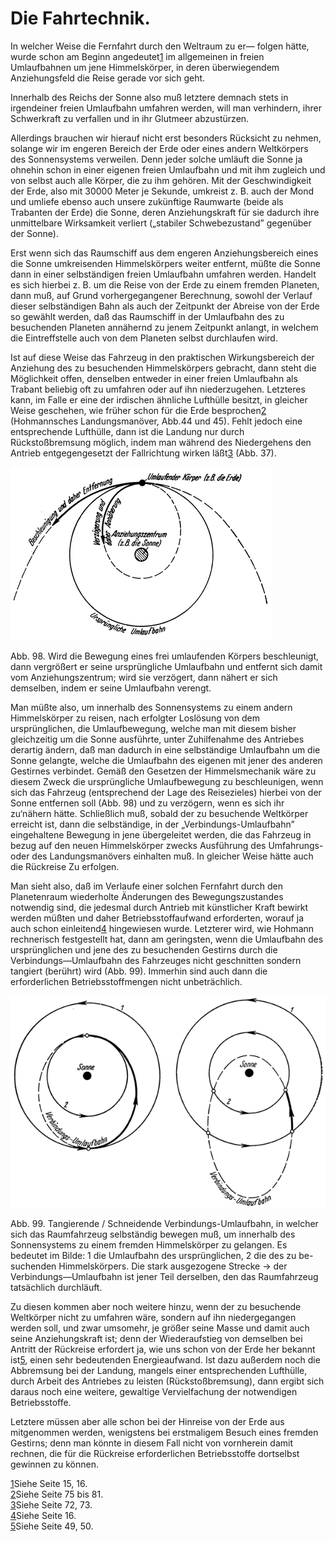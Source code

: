 Die Fahrtechnik.
================

In welcher Weise die Fernfahrt durch den Weltraum zu er—
folgen hätte, wurde schon am Beginn angedeutet<a class="refnote" id="rn1" href="#fn1">1</a>
im allgemeinen in freien Umlaufbahnen um jene Himmelskörper, in deren
überwiegendem Anziehungsfeld die Reise gerade vor sich geht.

Innerhalb des Reichs der Sonne also muß letztere demnach stets in
irgendeiner freien Umlaufbahn umfahren werden, will man verhindern,
ihrer Schwerkraft zu verfallen und in ihr Glutmeer abzustürzen.

Allerdings brauchen wir hierauf nicht erst besonders Rücksicht zu
nehmen, solange wir im engeren Bereich der Erde oder eines
andern Weltkörpers des Sonnensystems verweilen. Denn jeder
solche umläuft die Sonne ja ohnehin schon in einer eigenen
freien Umlaufbahn und mit ihm zugleich und von selbst auch
alle Körper, die zu ihm gehören. Mit der Geschwindigkeit der
Erde, also mit 30000 Meter je Sekunde, umkreist z. B. auch der
Mond und umliefe ebenso auch unsere zukünftige Raumwarte
(beide als Trabanten der Erde) die Sonne, deren Anziehungskraft
für sie dadurch ihre unmittelbare Wirksamkeit verliert („stabiler
Schwebezustand” gegenüber der Sonne).

Erst wenn sich das Raumschiff aus dem engeren Anziehungsbereich
eines die Sonne umkreisenden Himmelskörpers weiter
entfernt, müßte die Sonne dann in einer selbständigen freien
Umlaufbahn umfahren werden. Handelt es sich hierbei z. B. um
die Reise von der Erde zu einem fremden Planeten, dann muß,
auf Grund vorhergegangener Berechnung, sowohl der Verlauf
dieser selbständigen Bahn als auch der Zeitpunkt der Abreise von
der Erde so gewählt werden, daß das Raumschiff in der Umlaufbahn
des zu besuchenden Planeten annähernd zu jenem Zeitpunkt
anlangt, in welchem die Eintreffstelle auch von dem Planeten
selbst durchlaufen wird.

Ist auf diese Weise das Fahrzeug in den praktischen Wirkungsbereich
der Anziehung des zu besuchenden Himmelskörpers gebracht,
dann steht die Möglichkeit offen, denselben entweder in einer
freien Umlaufbahn als Trabant beliebig oft zu umfahren oder
auf ihn niederzugehen. Letzteres kann, im Falle er eine der irdischen
ähnliche Lufthülle besitzt, in gleicher Weise geschehen,
wie früher schon für die Erde besprochen<a class="refnote" id="rn2" href="#fn2">2</a>
(Hohmannsches Landungsmanöver, Abb.44 und 45). Fehlt jedoch eine entsprechende
Lufthülle, dann ist die Landung nur durch Rückstoßbremsung
möglich, indem man während des Niedergehens den Antrieb entgegengesetzt
der Fallrichtung wirken läßt<a class="refnote" id="rn3" href="#fn3">3</a> (Abb. 37).

<div class="image" float="right"><img alt="" src="abb98.png"/>
<p>Abb. 98. Wird die Bewegung eines frei umlaufenden
Körpers beschleunigt, dann vergrößert er seine ursprüngliche
Umlaufbahn und entfernt sich damit
vom Anziehungszentrum; wird sie verzögert, dann
nähert er sich demselben, indem er seine Umlaufbahn verengt.</p></div>

Man müßte also, um innerhalb des Sonnensystems zu einem
andern Himmelskörper zu reisen, nach erfolgter Loslösung von
dem ursprünglichen, die Umlaufbewegung, welche man mit
diesem bisher gleichzeitig um die Sonne ausführte, unter Zuhilfenahme
des Antriebes derartig ändern, daß man dadurch in eine
selbständige Umlaufbahn um die Sonne gelangte, welche die Umlaufbahn
des eigenen mit jener des anderen Gestirnes verbindet. Gemäß den Gesetzen
der Himmelsmechanik wäre zu diesem Zweck die ursprüngliche
Umlaufbewegung zu beschleunigen, wenn sich
das Fahrzeug (entsprechend der Lage des Reisezieles) hierbei von
der Sonne entfernen soll (Abb. 98) und zu verzögern, wenn
es sich ihr zu‘nähern hätte. Schließlich muß, sobald der zu besuchende
Weltkörper erreicht ist, dann die selbständige, in der
„Verbindungs-Umlaufbahn” eingehaltene Bewegung in jene übergeleitet
werden, die das Fahrzeug in bezug auf den neuen
Himmelskörper zwecks Ausführung des Umfahrungs- oder des
Landungsmanövers einhalten muß. In gleicher Weise hätte auch
die Rückreise Zu erfolgen.

Man sieht also, daß im Verlaufe einer solchen Fernfahrt durch
den Planetenraum wiederholte Änderungen des Bewegungszustandes
notwendig sind, die jedesmal durch Antrieb mit künstlicher
Kraft bewirkt werden müßten und daher Betriebsstoffaufwand
erforderten, worauf ja auch schon einleitend<a class="refnote" id="rn4" href="#fn4">4</a>
hingewiesen wurde. Letzterer wird, wie Hohmann rechnerisch festgestellt hat,
dann am geringsten, wenn die Umlaufbahn des ursprünglichen
und jene des zu besuchenden Gestirns durch die Verbindungs—Umlaufbahn
des Fahrzeuges nicht geschnitten sondern tangiert (berührt)
wird (Abb. 99). Immerhin sind auch dann die erforderlichen
Betriebsstoffmengen nicht unbeträchlich.


<div class="image" float="right"><img alt="Tangierende / Schneidende Verbindungs-Umlaufbahn" src="abb99.png"/>
<p>Abb. 99. Tangierende / Schneidende Verbindungs-Umlaufbahn, in welcher sich das
Raumfahrzeug selbständig bewegen muß, um innerhalb des Sonnensystems zu einem
fremden Himmelskörper zu gelangen.
Es bedeutet im Bilde: 1 die Umlaufbahn des ursprünglichen, 2 die des zu be-
suchenden Himmelskörpers. Die stark ausgezogene Strecke &rarr; der
Verbindungs—Umlaufbahn ist jener Teil derselben, den das Raumfahrzeug tatsächlich
durchläuft.</p></div>

Zu diesen kommen aber noch weitere hinzu, wenn der zu besuchende
Weltkörper nicht zu umfahren wäre, sondern auf
ihn niedergegangen werden soll, und zwar umsomehr, je größer
seine Masse und damit auch seine Anziehungskraft ist; denn
der Wiederaufstieg von demselben bei Antritt der Rückreise
erfordert ja, wie uns schon von der Erde her bekannt ist<a class="refnote" id="rn5" href="#fn5">5</a>,
einen sehr bedeutenden Energieaufwand. Ist dazu außerdem noch
die Abbremsung bei der Landung, mangels einer entsprechenden
Lufthülle, durch Arbeit des Antriebes zu leisten (Rückstoßbremsung),
dann ergibt sich daraus noch eine weitere, gewaltige Vervielfachung
der notwendigen Betriebsstoffe.

Letztere müssen aber alle schon bei der Hinreise von der
Erde aus mitgenommen werden, wenigstens bei erstmaligem Besuch
eines fremden Gestirns; denn man könnte in diesem Fall
nicht von vornherein damit rechnen, die für die Rückreise erforderlichen
Betriebsstoffe dortselbst gewinnen zu können.

<div class="footnote" id="fn1"><a href="#rn1">1</a>Siehe Seite 15, 16.</div>

<div class="footnote" id="fn2"><a href="#rn2">2</a>Siehe Seite 75 bis 81.</div>

<div class="footnote" id="fn3"><a href="#rn3">3</a>Siehe Seite 72, 73.</div>

<div class="footnote" id="fn4"><a href="#rn4">4</a>Siehe Seite 16.</div>

<div class="footnote" id="fn5"><a href="#rn5">5</a>Siehe Seite 49, 50.</div>

